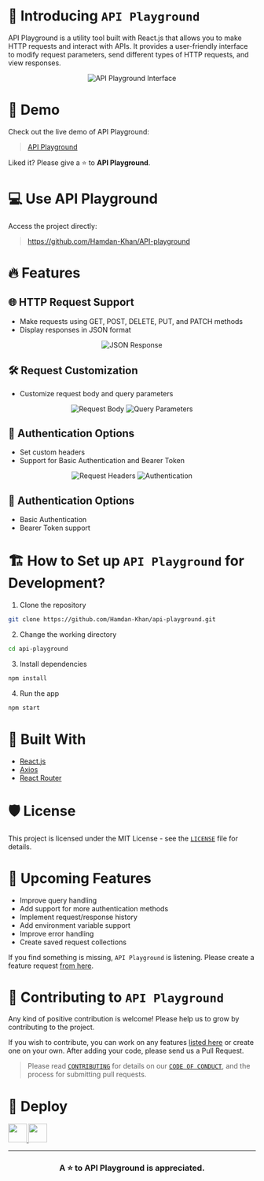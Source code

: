 # 👋 Introducing `API Playground`

API Playground is a utility tool built with React.js that allows you to make HTTP requests and interact with APIs. It provides a user-friendly interface to modify request parameters, send different types of HTTP requests, and view responses.

<p align="center">
<img src="https://res.cloudinary.com/dftm1aoqy/image/upload/v1687354423/api-playground_vogmtc.png" alt="API Playground Interface"/>
</p>

# 🚀 Demo
Check out the live demo of API Playground:

> [API Playground](https://apis-playground.vercel.app/)

Liked it? Please give a ⭐️ to **API Playground**.

# 💻 Use API Playground
Access the project directly:

> https://github.com/Hamdan-Khan/API-playground

# 🔥 Features

## 🌐 HTTP Request Support
- Make requests using GET, POST, DELETE, PUT, and PATCH methods
- Display responses in JSON format

<p align="center">
<img src="https://res.cloudinary.com/dftm1aoqy/image/upload/v1687355161/api-playground-response_flf9lv.png" alt="JSON Response"/>
</p>

## 🛠️ Request Customization
- Customize request body and query parameters

<p align="center">
<img src="https://res.cloudinary.com/dftm1aoqy/image/upload/v1687355160/api-playground-body_yqlb0h.png" alt="Request Body"/>
<img src="https://res.cloudinary.com/dftm1aoqy/image/upload/v1687355160/api-playground-query_bk8jaw.png" alt="Query Parameters"/>
</p>

## 📡 Authentication Options
- Set custom headers
- Support for Basic Authentication and Bearer Token

<p align="center">
<img src="https://res.cloudinary.com/dftm1aoqy/image/upload/v1687355160/api-playground-headers_etgoua.png" alt="Request Headers"/>
<img src="https://res.cloudinary.com/dftm1aoqy/image/upload/v1687355160/api-playground-auth_fxa3ex.png" alt="Authentication"/>
</p>

## 📡 Authentication Options
- Basic Authentication
- Bearer Token support

# 🏗️ How to Set up `API Playground` for Development?

1. Clone the repository

```bash
git clone https://github.com/Hamdan-Khan/api-playground.git
```

2. Change the working directory

```bash
cd api-playground
```

3. Install dependencies

```bash
npm install
```

4. Run the app

```bash
npm start
```

# 🍔 Built With
- [React.js](https://reactjs.org/)
- [Axios](https://axios-http.com/)
- [React Router](https://reactrouter.com/)

# 🛡️ License
This project is licensed under the MIT License - see the [`LICENSE`](LICENSE) file for details.

# 🦄 Upcoming Features
- Improve query handling
- Add support for more authentication methods
- Implement request/response history
- Add environment variable support
- Improve error handling
- Create saved request collections

If you find something is missing, `API Playground` is listening. Please create a feature request [from here](https://github.com/Hamdan-Khan/api-playground/issues/new).

# 🤝 Contributing to `API Playground`
Any kind of positive contribution is welcome! Please help us to grow by contributing to the project.

If you wish to contribute, you can work on any features [listed here](#-upcoming-features) or create one on your own. After adding your code, please send us a Pull Request.

> Please read [`CONTRIBUTING`](CONTRIBUTING.md) for details on our [`CODE OF CONDUCT`](CODE_OF_CONDUCT.md), and the process for submitting pull requests.

# 🚀 Deploy

<a href="https://vercel.com/new/project?template=https://github.com/Hamdan-Khan/api-playground">
<img src="https://vercel.com/button" height="37.5px" />
</a>
<a href="https://app.netlify.com/start/deploy?repository=https://github.com/Hamdan-Khan/api-playground">
<img src="https://www.netlify.com/img/deploy/button.svg" height="37.5px" />
</a>

---

<h3 align="center">
A ⭐️ to <b>API Playground</b> is appreciated.
</h3>

